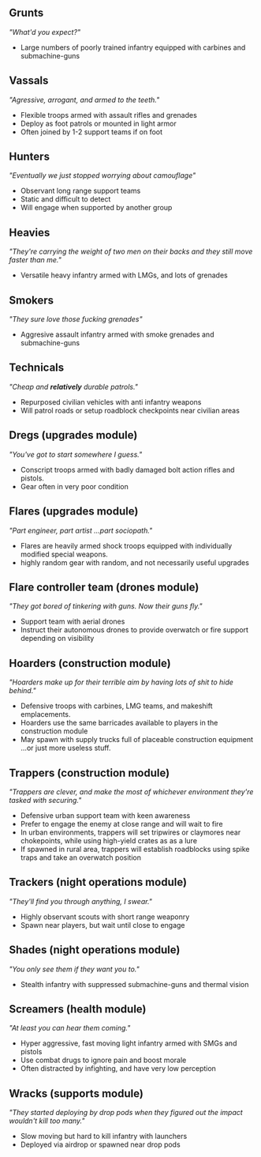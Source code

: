 ## Grunts
*"What'd you expect?"*

* Large numbers of poorly trained infantry equipped with carbines and submachine-guns

## Vassals
*"Agressive, arrogant, and armed to the teeth."*

* Flexible troops armed with assault rifles and grenades
* Deploy as foot patrols or mounted in light armor
* Often joined by 1-2 support teams if on foot

## Hunters
*"Eventually we just stopped worrying about camouflage"*

* Observant long range support teams
* Static and difficult to detect
* Will engage when supported by another group

## Heavies
*"They're carrying the weight of two men on their backs and they still move faster than me."*

* Versatile heavy infantry armed with LMGs, and lots of grenades

## Smokers
*"They sure love those fucking grenades"*

* Aggresive assault infantry armed with smoke grenades and submachine-guns

## Technicals
*"Cheap and **relatively** durable patrols."*

* Repurposed civilian vehicles with anti infantry weapons
* Will patrol roads or setup roadblock checkpoints near civilian areas

## Dregs (upgrades module)
*"You've got to start somewhere I guess."*

* Conscript troops armed with badly damaged bolt action rifles and pistols.
* Gear often in very poor condition

## Flares (upgrades module)
*"Part engineer, part artist ...part sociopath."*

* Flares are heavily armed shock troops equipped with individually modified special weapons.
* highly random gear with random, and not necessarily useful upgrades

## Flare controller team (drones module)
*"They got bored of tinkering with guns. Now their guns fly."*

* Support team with aerial drones
* Instruct their autonomous drones to provide overwatch or fire support depending on visibility

## Hoarders (construction module)
*"Hoarders make up for their terrible aim by having lots of shit to hide behind."*

* Defensive troops with carbines, LMG teams, and makeshift emplacements.
* Hoarders use the same barricades available to players in the construction module
* May spawn with supply trucks full of placeable construction equipment ...or just more useless stuff.

## Trappers (construction module)
*"Trappers are clever, and make the most of whichever environment they're tasked with securing."*

* Defensive urban support team with keen awareness
* Prefer to engage the enemy at close range and will wait to fire
* In urban environments, trappers will set tripwires or claymores near chokepoints, while using high-yield crates as as a lure
* If spawned in rural area, trappers will establish roadblocks using spike traps and take an overwatch position

## Trackers (night operations module)
*"They'll find you through anything, I swear."*

* Highly observant scouts with short range weaponry
* Spawn near players, but wait until close to engage

## Shades (night operations module)
*"You only see them if they want you to."*

* Stealth infantry with suppressed submachine-guns and thermal vision

## Screamers (health module)
*"At least you can hear them coming."*

* Hyper aggressive, fast moving light infantry armed with SMGs and pistols
* Use combat drugs to ignore pain and boost morale
* Often distracted by infighting, and have very low perception

## Wracks (supports module)
*"They started deploying by drop pods when they figured out the impact wouldn't kill too many."*

* Slow moving but hard to kill infantry with launchers
* Deployed via airdrop or spawned near drop pods
